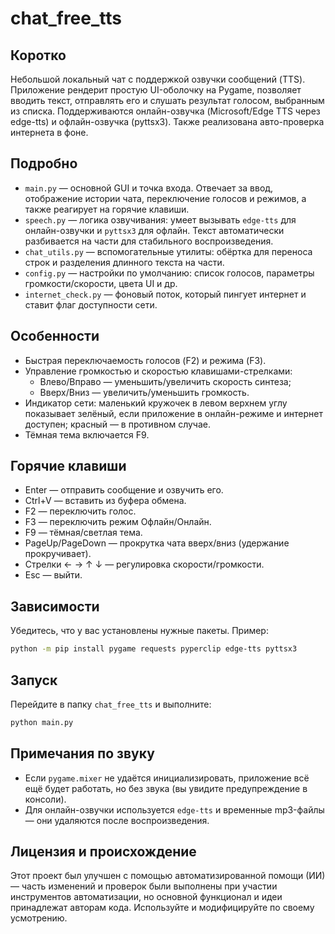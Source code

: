 # chat_free_tts

Коротко
------
Небольшой локальный чат с поддержкой озвучки сообщений (TTS). Приложение рендерит простую UI-оболочку на Pygame, позволяет вводить текст, отправлять его и слушать результат голосом, выбранным из списка. Поддерживаются онлайн-озвучка (Microsoft/Edge TTS через edge-tts) и офлайн-озвучка (pyttsx3). Также реализована авто-проверка интернета в фоне.

Подробно
-------
- `main.py` — основной GUI и точка входа. Отвечает за ввод, отображение истории чата, переключение голосов и режимов, а также реагирует на горячие клавиши.
- `speech.py` — логика озвучивания: умеет вызывать `edge-tts` для онлайн-озвучки и `pyttsx3` для офлайн. Текст автоматически разбивается на части для стабильного воспроизведения.
- `chat_utils.py` — вспомогательные утилиты: обёртка для переноса строк и разделения длинного текста на части.
- `config.py` — настройки по умолчанию: список голосов, параметры громкости/скорости, цвета UI и др.
- `internet_check.py` — фоновый поток, который пингует интернет и ставит флаг доступности сети.

Особенности
-----------
- Быстрая переключаемость голосов (F2) и режима (F3).
- Управление громкостью и скоростью клавишами-стрелками:
	- Влево/Вправо — уменьшить/увеличить скорость синтеза;
	- Вверх/Вниз — увеличить/уменьшить громкость.
- Индикатор сети: маленький кружочек в левом верхнем углу показывает зелёный, если приложение в онлайн-режиме и интернет доступен; красный — в противном случае.
- Тёмная тема включается F9.

Горячие клавиши
---------------
- Enter — отправить сообщение и озвучить его.
- Ctrl+V — вставить из буфера обмена.
- F2 — переключить голос.
- F3 — переключить режим Офлайн/Онлайн.
- F9 — тёмная/светлая тема.
- PageUp/PageDown — прокрутка чата вверх/вниз (удержание прокручивает).
- Стрелки ← → ↑ ↓ — регулировка скорости/громкости.
- Esc — выйти.

Зависимости
-----------
Убедитесь, что у вас установлены нужные пакеты. Пример:

```bash
python -m pip install pygame requests pyperclip edge-tts pyttsx3
```

Запуск
------
Перейдите в папку `chat_free_tts` и выполните:

```bash
python main.py
```

Примечания по звуку
-------------------
- Если `pygame.mixer` не удаётся инициализировать, приложение всё ещё будет работать, но без звука (вы увидите предупреждение в консоли).
- Для онлайн-озвучки используется `edge-tts` и временные mp3-файлы — они удаляются после воспроизведения.

Лицензия и происхождение
------------------------
Этот проект был улучшен с помощью автоматизированной помощи (ИИ) — часть изменений и проверок были выполнены при участии инструментов автоматизации, но основной функционал и идеи принадлежат авторам кода. Используйте и модифицируйте по своему усмотрению.

